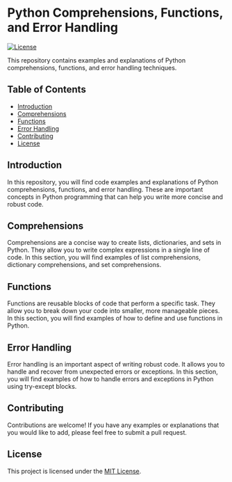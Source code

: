 # Python Comprehensions, Functions, and Error Handling

[![License](https://img.shields.io/badge/license-MIT-blue.svg)](https://opensource.org/licenses/MIT)

This repository contains examples and explanations of Python comprehensions, functions, and error handling techniques.

## Table of Contents

- [Introduction](#introduction)
- [Comprehensions](#comprehensions)
- [Functions](#functions)
- [Error Handling](#error-handling)
- [Contributing](#contributing)
- [License](#license)

## Introduction

In this repository, you will find code examples and explanations of Python comprehensions, functions, and error handling. These are important concepts in Python programming that can help you write more concise and robust code.

## Comprehensions

Comprehensions are a concise way to create lists, dictionaries, and sets in Python. They allow you to write complex expressions in a single line of code. In this section, you will find examples of list comprehensions, dictionary comprehensions, and set comprehensions.

## Functions

Functions are reusable blocks of code that perform a specific task. They allow you to break down your code into smaller, more manageable pieces. In this section, you will find examples of how to define and use functions in Python.

## Error Handling

Error handling is an important aspect of writing robust code. It allows you to handle and recover from unexpected errors or exceptions. In this section, you will find examples of how to handle errors and exceptions in Python using try-except blocks.

## Contributing

Contributions are welcome! If you have any examples or explanations that you would like to add, please feel free to submit a pull request.

## License

This project is licensed under the [MIT License](LICENSE).
